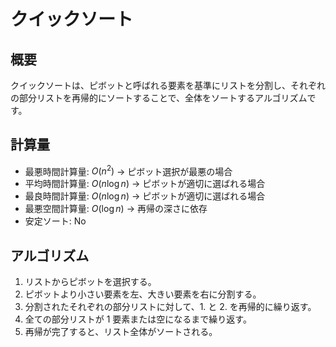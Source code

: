 # クイックソート

## 概要

クイックソートは、ピボットと呼ばれる要素を基準にリストを分割し、それぞれの部分リストを再帰的にソートすることで、全体をソートするアルゴリズムです。

## 計算量

- 最悪時間計算量: $O(n^2)$ → ピボット選択が最悪の場合
- 平均時間計算量: $O(n \log n)$ → ピボットが適切に選ばれる場合
- 最良時間計算量: $O(n \log n)$ → ピボットが適切に選ばれる場合
- 最悪空間計算量: $O(\log n)$ → 再帰の深さに依存
- 安定ソート: No

## アルゴリズム

1. リストからピボットを選択する。
2. ピボットより小さい要素を左、大きい要素を右に分割する。
3. 分割されたそれぞれの部分リストに対して、1. と 2. を再帰的に繰り返す。
4. 全ての部分リストが 1 要素または空になるまで繰り返す。
5. 再帰が完了すると、リスト全体がソートされる。
